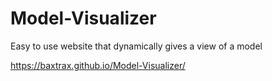 # Model-Visualizer
Easy to use website that dynamically gives a view of a model

https://baxtrax.github.io/Model-Visualizer/
